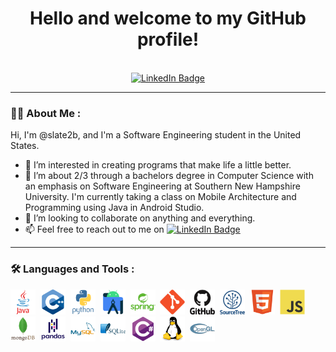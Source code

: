 <div id="header" align="center">
  <H1>Hello and welcome to my GitHub profile!</H1>
  <br>
</div>

<div id="badges" align="center">
  <a href="https://www.linkedin.com/in/thomasvaughn82/">
    <img src="https://img.shields.io/badge/LinkedIn-blue?style=for-the-badge&logo=linkedin&logoColor=white" alt="LinkedIn Badge"/>
  </a>
</div>

---

### :man_technologist: About Me :
Hi, I'm @slate2b, and I'm a Software Engineering student in the United States.

- 👀 I’m interested in creating programs that make life a little better.
- 🌱 I’m about 2/3 through a bachelors degree in Computer Science with an emphasis on Software Engineering at Southern New Hampshire University.  I'm currently taking a class on Mobile Architecture and Programming using Java in Android Studio.
- 💞️ I’m looking to collaborate on anything and everything. 
- 📫 Feel free to reach out to me on <a href="https://www.linkedin.com/in/thomasvaughn82/">
    <img src="https://img.shields.io/badge/LinkedIn-blue?style=for-the-badge&logo=linkedin&logoColor=white" alt="LinkedIn Badge"/>
  </a>
  
---

### :hammer_and_wrench: Languages and Tools :

<div>
  <img src="https://github.com/devicons/devicon/blob/master/icons/java/java-original-wordmark.svg" title="Java" alt="Java" width="40" height="40"/>&nbsp;
  <img src="https://github.com/devicons/devicon/blob/master/icons/cplusplus/cplusplus-original.svg" title="Cplusplus" alt="Cplusplus" width="40" height="40"/>&nbsp;
  <img src="https://github.com/devicons/devicon/blob/master/icons/python/python-original-wordmark.svg" title="Python" alt="Python" width="40" height="40"/>&nbsp;
  <img src="https://github.com/devicons/devicon/blob/master/icons/androidstudio/androidstudio-original.svg" title="AndroidStudio" alt="AndroidStudio" width="40" height="40"/>&nbsp;
  <img src="https://github.com/devicons/devicon/blob/master/icons/spring/spring-original-wordmark.svg" title="Spring" alt="Spring" width="40" height="40"/>&nbsp;
  <img src="https://github.com/devicons/devicon/blob/master/icons/git/git-original.svg" title="Git" alt="Gito" width="40" height="40"/>&nbsp;
  <img src="https://github.com/devicons/devicon/blob/master/icons/github/github-original-wordmark.svg"  title="Github" alt="Github" width="40" height="40"/>&nbsp;
  <img src="https://github.com/devicons/devicon/blob/master/icons/sourcetree/sourcetree-original-wordmark.svg"  title="SourceTree" alt="SourceTree" width="40" height="40"/>&nbsp;
  <img src="https://github.com/devicons/devicon/blob/master/icons/html5/html5-original.svg" title="HTML5" alt="HTML" width="40" height="40"/>&nbsp;
  <img src="https://github.com/devicons/devicon/blob/master/icons/javascript/javascript-original.svg" title="JavaScript" alt="JavaScript" width="40" height="40"/>&nbsp;
  <img src="https://github.com/devicons/devicon/blob/master/icons/mongodb/mongodb-original-wordmark.svg" title="MongoDB" alt="MongoDB" width="40" height="40"/>&nbsp;
  <img src="https://github.com/devicons/devicon/blob/master/icons/pandas/pandas-original-wordmark.svg" title="Pandas"  alt="Pandas" width="40" height="40"/>&nbsp;
  <img src="https://github.com/devicons/devicon/blob/master/icons/mysql/mysql-original-wordmark.svg" title="MySQL"  alt="MySQL" width="40" height="40"/>&nbsp;
  <img src="https://github.com/devicons/devicon/blob/master/icons/sqlite/sqlite-original-wordmark.svg" title="SQLite" alt="SQLite" width="40" height="40"/>&nbsp;
  <img src="https://github.com/devicons/devicon/blob/master/icons/csharp/csharp-original.svg" title="Csharop" alt="Csharp" width="40" height="40"/>&nbsp;
  <img src="https://github.com/devicons/devicon/blob/master/icons/linux/linux-original.svg" title="Linux" alt="Linux" width="40" height="40"/>&nbsp;
  <img src="https://github.com/devicons/devicon/blob/master/icons/opengl/opengl-original.svg" title="OpenGL" alt="OpenGL" width="40" height="40"/>&nbsp;
</div>
